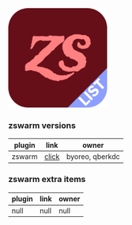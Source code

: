 
<div align="left">
  <img height="200" src="https://github.com/byoreo/icons/blob/main/zspluginlist.png"  />
</div>

###

### zswarm versions
plugin  | link | owner
------------- | ------------- | ------------- |
zswarm | [click](https://github.com/byoreo/zswarm) | byoreo, qberkdc

### zswarm extra items
plugin | link | owner
------------- | ------------- | ------------- |
null | null | null
